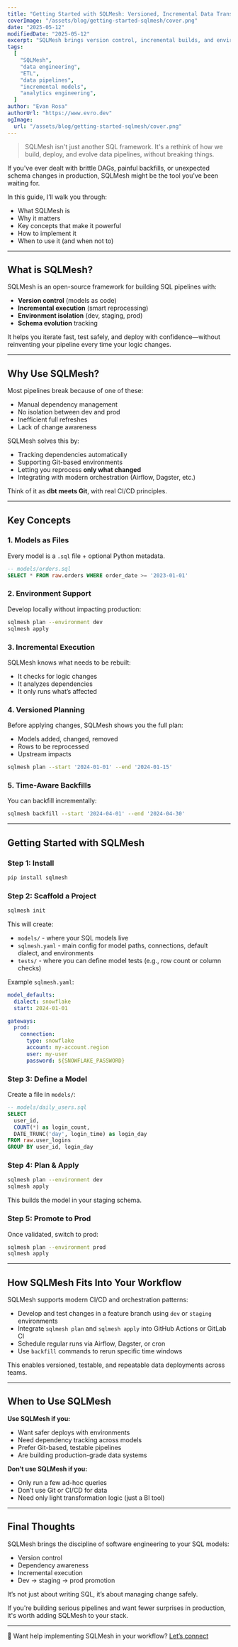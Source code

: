 ```yaml
---
title: "Getting Started with SQLMesh: Versioned, Incremental Data Transformations Made Simple"
coverImage: "/assets/blog/getting-started-sqlmesh/cover.png"
date: "2025-05-12"
modifiedDate: "2025-05-12"
excerpt: "SQLMesh brings version control, incremental builds, and environment isolation to your SQL pipelines. Here's how it works—and how to get started."
tags:
  [
    "SQLMesh",
    "data engineering",
    "ETL",
    "data pipelines",
    "incremental models",
    "analytics engineering",
  ]
author: "Evan Rosa"
authorUrl: "https://www.evro.dev"
ogImage:
  url: "/assets/blog/getting-started-sqlmesh/cover.png"
---
```


> SQLMesh isn't just another SQL framework. It's a rethink of how we build, deploy, and evolve data pipelines, without breaking things.

If you've ever dealt with brittle DAGs, painful backfills, or unexpected schema changes in production, SQLMesh might be the tool you've been waiting for.

In this guide, I’ll walk you through:

- What SQLMesh is
- Why it matters
- Key concepts that make it powerful
- How to implement it
- When to use it (and when not to)

---

## What is SQLMesh?

SQLMesh is an open-source framework for building SQL pipelines with:

- **Version control** (models as code)
- **Incremental execution** (smart reprocessing)
- **Environment isolation** (dev, staging, prod)
- **Schema evolution** tracking

It helps you iterate fast, test safely, and deploy with confidence—without reinventing your pipeline every time your logic changes.

---

## Why Use SQLMesh?

Most pipelines break because of one of these:

- Manual dependency management
- No isolation between dev and prod
- Inefficient full refreshes
- Lack of change awareness

SQLMesh solves this by:

- Tracking dependencies automatically
- Supporting Git-based environments
- Letting you reprocess **only what changed**
- Integrating with modern orchestration (Airflow, Dagster, etc.)

Think of it as **dbt meets Git**, with real CI/CD principles.

---

## Key Concepts

### 1. **Models as Files**

Every model is a `.sql` file + optional Python metadata.

```sql
-- models/orders.sql
SELECT * FROM raw.orders WHERE order_date >= '2023-01-01'
```

### 2. **Environment Support**

Develop locally without impacting production:

```bash
sqlmesh plan --environment dev
sqlmesh apply
```

### 3. **Incremental Execution**

SQLMesh knows what needs to be rebuilt:

- It checks for logic changes
- It analyzes dependencies
- It only runs what’s affected

### 4. **Versioned Planning**

Before applying changes, SQLMesh shows you the full plan:

- Models added, changed, removed
- Rows to be reprocessed
- Upstream impacts

```bash
sqlmesh plan --start '2024-01-01' --end '2024-01-15'
```

### 5. **Time-Aware Backfills**

You can backfill incrementally:

```bash
sqlmesh backfill --start '2024-04-01' --end '2024-04-30'
```

---

## Getting Started with SQLMesh

### Step 1: Install

```bash
pip install sqlmesh
```

### Step 2: Scaffold a Project

```bash
sqlmesh init
```

This will create:

- `models/` - where your SQL models live
- `sqlmesh.yaml` - main config for model paths, connections, default dialect, and environments
- `tests/` - where you can define model tests (e.g., row count or column checks)

Example `sqlmesh.yaml`:

```yaml
model_defaults:
  dialect: snowflake
  start: 2024-01-01

gateways:
  prod:
    connection:
      type: snowflake
      account: my-account.region
      user: my-user
      password: ${SNOWFLAKE_PASSWORD}
```

### Step 3: Define a Model

Create a file in `models/`:

```sql
-- models/daily_users.sql
SELECT
  user_id,
  COUNT(*) as login_count,
  DATE_TRUNC('day', login_time) as login_day
FROM raw.user_logins
GROUP BY user_id, login_day
```

### Step 4: Plan & Apply

```bash
sqlmesh plan --environment dev
sqlmesh apply
```

This builds the model in your staging schema.

### Step 5: Promote to Prod

Once validated, switch to prod:

```bash
sqlmesh plan --environment prod
sqlmesh apply
```

---

## How SQLMesh Fits Into Your Workflow

SQLMesh supports modern CI/CD and orchestration patterns:

- Develop and test changes in a feature branch using `dev` or `staging` environments
- Integrate `sqlmesh plan` and `sqlmesh apply` into GitHub Actions or GitLab CI
- Schedule regular runs via Airflow, Dagster, or cron
- Use `backfill` commands to rerun specific time windows

This enables versioned, testable, and repeatable data deployments across teams.

---

## When to Use SQLMesh

**Use SQLMesh if you:**

- Want safer deploys with environments
- Need dependency tracking across models
- Prefer Git-based, testable pipelines
- Are building production-grade data systems

**Don’t use SQLMesh if you:**

- Only run a few ad-hoc queries
- Don’t use Git or CI/CD for data
- Need only light transformation logic (just a BI tool)

---

## Final Thoughts

SQLMesh brings the discipline of software engineering to your SQL models:

- Version control
- Dependency awareness
- Incremental execution
- Dev → staging → prod promotion

It’s not just about writing SQL, it’s about managing change safely.

If you're building serious pipelines and want fewer surprises in production, it's worth adding SQLMesh to your stack.

---

🔧 Want help implementing SQLMesh in your workflow? [Let’s connect](https://www.evro.dev/consultant)
